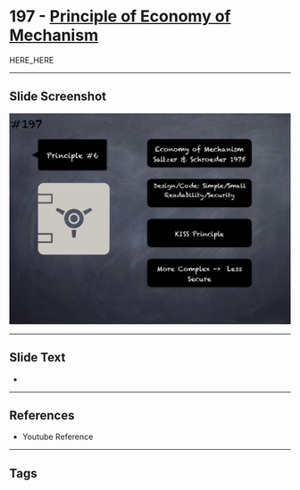 # 197 - [Principle of Economy of Mechanism](Principle%20of%20Economy%20of%20Mechanism.md)

HERE_HERE

___
## Slide Screenshot
![0197.png](../../images/pitfalls_and_best_practices201/197.png)
___
## Slide Text
- 
___
## References
- Youtube Reference
___
## Tags